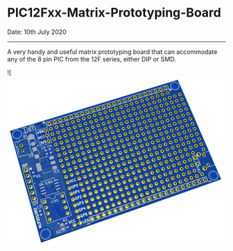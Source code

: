 # PIC12Fxx-Matrix-Prototyping-Board
Date: 10th July 2020

---

A very handy and useful matrix prototyping board that can accommodate any of the 8 pin PIC from the 12F series, either DIP or SMD.

![![PCB Layout](https://github.com/Mottramlabs/PIC12Fxx-Matrix-Prototyping-Board/blob/master/Board%20Details/Layout.jpg)



